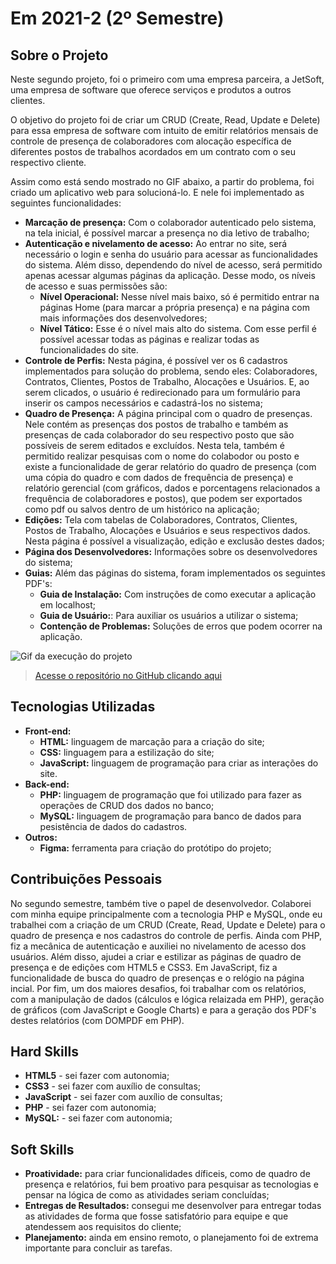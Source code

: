 # Em 2021-2 (2º Semestre)

## Sobre o Projeto

Neste segundo projeto, foi o primeiro com uma empresa parceira, a JetSoft, uma empresa de software que oferece serviços e produtos a outros clientes.

O objetivo do projeto foi de criar um CRUD (Create, Read, Update e Delete) para essa empresa de software com intuito de emitir relatórios mensais de controle de presença de colaboradores com alocação específica de diferentes postos de trabalhos acordados em um contrato com o seu respectivo cliente.

Assim como está sendo mostrado no GIF abaixo, a partir do problema, foi criado um aplicativo web para solucioná-lo. E nele foi implementado as seguintes funcionalidades:

* **Marcação de presença:** Com o colaborador autenticado pelo sistema, na tela inicial, é possível marcar a presença no dia letivo de trabalho;
* **Autenticação e nivelamento de acesso:** Ao entrar no site, será necessário o login e senha do usuário para acessar as funcionalidades do sistema. Além disso, dependendo do nível de acesso, será permitido apenas acessar algumas páginas da aplicação. Desse modo, os níveis de acesso e suas permissões são:
    - **Nível Operacional:** Nesse nível mais baixo, só é permitido entrar na páginas Home (para marcar a própria presença) e na página com mais informações dos desenvolvedores;
    - **Nível Tático:** Esse é o nível mais alto do sistema. Com esse perfil é possível acessar todas as páginas e realizar todas as funcionalidades do site.
* **Controle de Perfis:** Nesta página, é possível ver os 6 cadastros implementados para solução do problema, sendo eles: Colaboradores, Contratos, Clientes, Postos de Trabalho, Alocações e Usuários. E, ao serem clicados, o usuário é redirecionado para um formulário para inserir os campos necessários e cadastrá-los no sistema;
* **Quadro de Presença:** A página principal com o quadro de presenças. Nele contém as presenças dos postos de trabalho e também as presenças de cada colaborador do seu respectivo posto que são possíveis de serem editados e excluídos. Nesta tela, também é permitido realizar pesquisas com o nome do colabodor ou posto e existe a funcionalidade de gerar relatório do quadro de presença (com uma cópia do quadro e com dados de frequência de presença) e relatório gerencial (com gráficos, dados e porcentagens relacionados a frequência de colaboradores e postos), que podem ser exportados como pdf ou salvos dentro de um histórico na aplicação;
* **Edições:** Tela com tabelas de Colaboradores, Contratos, Clientes, Postos de Trabalho, Alocações e Usuários e seus respectivos dados. Nesta página é possível a visualização, edição e exclusão destes dados;
* **Página dos Desenvolvedores:** Informações sobre os desenvolvedores do sistema;
* **Guias:** Além das páginas do sistema, foram implementados os seguintes PDF's:
    - **Guia de Instalação:** Com instruções de como executar a aplicação em localhost;
    - **Guia de Usuário:**: Para auxiliar os usuários a utilizar o sistema;
    - **Contenção de Problemas:** Soluções de erros que podem ocorrer na aplicação.

![Gif da execução do projeto](../img/2-semestre.gif)

> [Acesse o repositório no GitHub clicando aqui](https://github.com/Inodevs/Inodevs)
## Tecnologias Utilizadas

* **Front-end:** 
    - **HTML:** linguagem de marcação para a criação do site;
    - **CSS:** linguagem para a estilização do site;
    - **JavaScript:** linguagem de programação para criar as interações do site.
* **Back-end:** 
    - **PHP:** linguagem de programação que foi utilizado para fazer as operações de CRUD dos dados no banco;
    - **MySQL:** linguagem de programação para banco de dados para pesistência de dados do cadastros.
* **Outros:** 
    - **Figma:** ferramenta para criação do protótipo do projeto;

## Contribuições Pessoais

No segundo semestre, também tive o papel de desenvolvedor. Colaborei com minha equipe principalmente com a tecnologia PHP e MySQL, onde eu trabalhei com a criação de um CRUD (Create, Read, Update e Delete) para o quadro de presença e nos cadastros do controle de perfis. Ainda com PHP, fiz a mecânica de autenticação e auxiliei no nivelamento de acesso dos usuários. Além disso, ajudei a criar e estilizar as páginas de quadro de presença e de edições com HTML5 e CSS3. Em JavaScript, fiz a funcionalidade de busca do quadro de presenças e o relógio na página incial. Por fim, um dos maiores desafios, foi trabalhar com os relatórios, com a manipulação de dados (cálculos e lógica relaizada em PHP), geração de gráficos (com JavaScript e Google Charts) e para a geração dos PDF's destes relatórios (com DOMPDF em PHP).

## Hard Skills

* **HTML5** - sei fazer com autonomia;
* **CSS3** - sei fazer com auxílio de consultas;
* **JavaScript** - sei fazer com auxílio de consultas;
* **PHP** - sei fazer com autonomia;
* **MySQL:** - sei fazer com autonomia;

## Soft Skills

* **Proatividade:** para criar funcionalidades díficeis, como de quadro de presença e relatórios, fui bem proativo para pesquisar as tecnologias e pensar na lógica de como as atividades seriam concluídas;
* **Entregas de Resultados:** consegui me desenvolver para entregar todas as atividades de forma que fosse satisfatório para equipe e que atendessem aos requisitos do cliente;
* **Planejamento:** ainda em ensino remoto, o planejamento foi de extrema importante para concluir as tarefas.
